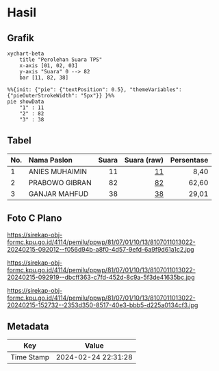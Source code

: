 # Hasil

## Grafik

```mermaid
xychart-beta
    title "Perolehan Suara TPS"
    x-axis [01, 02, 03]
    y-axis "Suara" 0 --> 82
    bar [11, 82, 38]
```

```mermaid
%%{init: {"pie": {"textPosition": 0.5}, "themeVariables": {"pieOuterStrokeWidth": "5px"}} }%%
pie showData
    "1" : 11
    "2" : 82
    "3" : 38
```

## Tabel

| No. | Nama Paslon    | Suara | Suara (raw) | Persentase |
|:--- |:-------------- | -----:| -----------:| ----------:|
| 1   | ANIES MUHAIMIN | 11    | [11][p-1]   | 8,40       |
| 2   | PRABOWO GIBRAN | 82    | [82][p-2]   | 62,60      |
| 3   | GANJAR MAHFUD  | 38    | [38][p-3]   | 29,01      |


[p-1]: https://github.com/gigit-pemilu/pemilu-2024-81-maluku/blob/main/pilpres/hitung-suara/sub/81-maluku/sub/07-kepulauan-aru/sub/01-pulau-pulau-aru/sub/1013-siwa-lima/sub/022-tps/sub/paslon-1.txt
[p-2]: https://github.com/gigit-pemilu/pemilu-2024-81-maluku/blob/main/pilpres/hitung-suara/sub/81-maluku/sub/07-kepulauan-aru/sub/01-pulau-pulau-aru/sub/1013-siwa-lima/sub/022-tps/sub/paslon-2.txt
[p-3]: https://github.com/gigit-pemilu/pemilu-2024-81-maluku/blob/main/pilpres/hitung-suara/sub/81-maluku/sub/07-kepulauan-aru/sub/01-pulau-pulau-aru/sub/1013-siwa-lima/sub/022-tps/sub/paslon-3.txt

## Foto C Plano

https://sirekap-obj-formc.kpu.go.id/4114/pemilu/ppwp/81/07/01/10/13/8107011013022-20240215-092012--f056d94b-a8f0-4d57-9efd-6a9f9d61a1c2.jpg

https://sirekap-obj-formc.kpu.go.id/4114/pemilu/ppwp/81/07/01/10/13/8107011013022-20240215-092919--dbcff363-c7fd-452d-8c9a-5f3de41635bc.jpg

https://sirekap-obj-formc.kpu.go.id/4114/pemilu/ppwp/81/07/01/10/13/8107011013022-20240215-152732--2353d350-8517-40e3-bbb5-d225a0134cf3.jpg


## Metadata

| Key        | Value               |
| ---------- | ------------------- |
| Time Stamp | 2024-02-24 22:31:28 |



